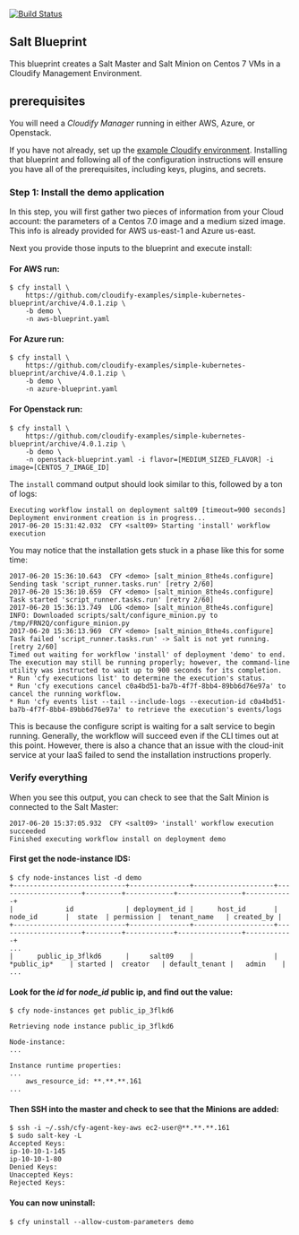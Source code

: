 [![Build Status](https://circleci.com/gh/cloudify-examples/salt-blueprint.svg?style=shield&circle-token=:circle-token)](https://circleci.com/gh/cloudify-examples/salt-blueprint)

##  Salt Blueprint

This blueprint creates a Salt Master and Salt Minion on Centos 7 VMs in a Cloudify Management Environment.


## prerequisites

You will need a *Cloudify Manager* running in either AWS, Azure, or Openstack.

If you have not already, set up the [example Cloudify environment](https://github.com/cloudify-examples/cloudify-environment-setup). Installing that blueprint and following all of the configuration instructions will ensure you have all of the prerequisites, including keys, plugins, and secrets.


### Step 1: Install the demo application

In this step, you will first gather two pieces of information from your Cloud account: the parameters of a Centos 7.0 image and a medium sized image. This info is already provided for AWS us-east-1 and Azure us-east.

Next you provide those inputs to the blueprint and execute install:

#### For AWS run:

```shell
$ cfy install \
    https://github.com/cloudify-examples/simple-kubernetes-blueprint/archive/4.0.1.zip \
    -b demo \
    -n aws-blueprint.yaml
```


#### For Azure run:

```shell
$ cfy install \
    https://github.com/cloudify-examples/simple-kubernetes-blueprint/archive/4.0.1.zip \
    -b demo \
    -n azure-blueprint.yaml
```


#### For Openstack run:

```shell
$ cfy install \
    https://github.com/cloudify-examples/simple-kubernetes-blueprint/archive/4.0.1.zip \
    -b demo \
    -n openstack-blueprint.yaml -i flavor=[MEDIUM_SIZED_FLAVOR] -i image=[CENTOS_7_IMAGE_ID]
```


The `install` command output should look similar to this, followed by a ton of logs:

```shell
Executing workflow install on deployment salt09 [timeout=900 seconds]
Deployment environment creation is in progress...
2017-06-20 15:31:42.032  CFY <salt09> Starting 'install' workflow execution
```


You may notice that the installation gets stuck in a phase like this for some time:

```shell
2017-06-20 15:36:10.643  CFY <demo> [salt_minion_8the4s.configure] Sending task 'script_runner.tasks.run' [retry 2/60]
2017-06-20 15:36:10.659  CFY <demo> [salt_minion_8the4s.configure] Task started 'script_runner.tasks.run' [retry 2/60]
2017-06-20 15:36:13.749  LOG <demo> [salt_minion_8the4s.configure] INFO: Downloaded scripts/salt/configure_minion.py to /tmp/FRN2Q/configure_minion.py
2017-06-20 15:36:13.969  CFY <demo> [salt_minion_8the4s.configure] Task failed 'script_runner.tasks.run' -> Salt is not yet running. [retry 2/60]
Timed out waiting for workflow 'install' of deployment 'demo' to end. The execution may still be running properly; however, the command-line utility was instructed to wait up to 900 seconds for its completion.
* Run 'cfy executions list' to determine the execution's status.
* Run 'cfy executions cancel c0a4bd51-ba7b-4f7f-8bb4-89bb6d76e97a' to cancel the running workflow.
* Run 'cfy events list --tail --include-logs --execution-id c0a4bd51-ba7b-4f7f-8bb4-89bb6d76e97a' to retrieve the execution's events/logs
```


This is because the configure script is waiting for a salt service to begin running. Generally, the workflow will succeed even if the CLI times out at this point. However, there is also a chance that an issue with the cloud-init service at your IaaS failed to send the installation instructions properly.


### Verify everything

When you see this output, you can check to see that the Salt Minion is connected to the Salt Master:

```shell
2017-06-20 15:37:05.932  CFY <salt09> 'install' workflow execution succeeded
Finished executing workflow install on deployment demo
```

#### First get the node-instance IDS:

```shell
$ cfy node-instances list -d demo
+----------------------------+---------------+--------------------+---------------------+---------+------------+----------------+------------+
|             id             | deployment_id |      host_id       |       node_id       |  state  | permission |  tenant_name   | created_by |
+----------------------------+---------------+--------------------+---------------------+---------+------------+----------------+------------+
...
|      public_ip_3flkd6      |     salt09    |                    |      *public_ip*    | started |  creator   | default_tenant |   admin    |
...
```


#### Look for the _id_ for _node_id_ public ip, and find out the value:

```shell
$ cfy node-instances get public_ip_3flkd6
```

```shell
Retrieving node instance public_ip_3flkd6

Node-instance:
...

Instance runtime properties:
...
	aws_resource_id: **.**.**.161
...
```


#### Then SSH into the master and check to see that the Minions are added:

```shell
$ ssh -i ~/.ssh/cfy-agent-key-aws ec2-user@**.**.**.161
$ sudo salt-key -L
Accepted Keys:
ip-10-10-1-145
ip-10-10-1-80
Denied Keys:
Unaccepted Keys:
Rejected Keys:
```

#### You can now uninstall:

```shell
$ cfy uninstall --allow-custom-parameters demo
```
